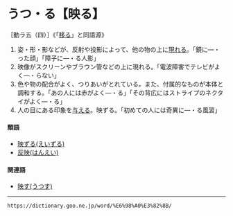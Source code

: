 # うつ・る【映る】

［動ラ五（四）］《「[移る](https://dictionary.goo.ne.jp/word/%E7%A7%BB%E3%82%8B_%28%E3%81%86%E3%81%A4%E3%82%8B%29/#jn-19877)」と同語源》

1.  姿・形・影などが、反射や投影によって、他の物の上に[現れる](あらわれる（現れる／表れる／顕れる）)。「鏡に―・った顔」「障子に―・る人影」
2.  映像がスクリーンやブラウン管などの上に現れる。「電波障害でテレビがよく―・らない」
3.  色や物の配合がよく、つりあいがとれている。また、付属的なものが本体と調和する。「あの人には赤がよく―・る」「その背広にはストライプのネクタイがよく―・る」
4.  人の目にある印象を[与える](あたえる（与える）)。映ずる。「初めての人には奇異に―・る風習」
    

#### 類語

-   [映ずる(えいずる)](https://dictionary.goo.ne.jp/word/%E6%98%A0%E3%81%9A%E3%82%8B/#jn-22127)
-   [反映(はんえい)](https://dictionary.goo.ne.jp/word/%E5%8F%8D%E6%98%A0/#jn-180824)

#### 関連語

-   [映す(うつす)](https://dictionary.goo.ne.jp/word/%E6%98%A0%E3%81%99/#jn-19753)

---
`https://dictionary.goo.ne.jp/word/%E6%98%A0%E3%82%8B/`